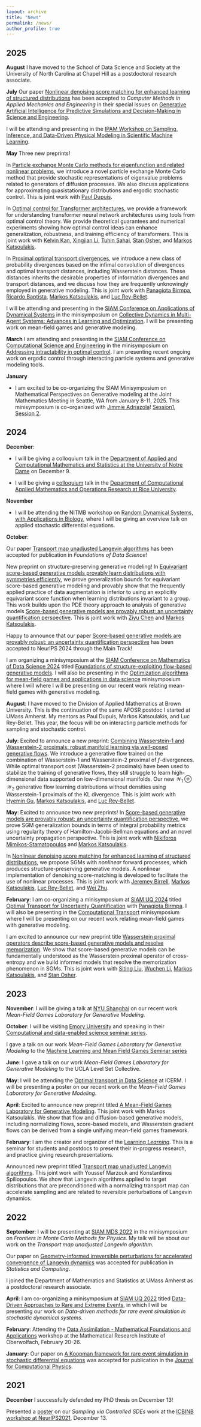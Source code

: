 ```yaml
---
layout: archive
title: "News"
permalink: /news/
author_profile: true
---
```


## 2025


**August**
I have moved to the School of Data Science and Society at the University of North Carolina at Chapel Hill as a postdoctoral research associate. 

**July**
Our paper [Nonlinear denoising score matching for enhanced learning of structured distributions](https://www.sciencedirect.com/science/article/pii/S0045782525004980) has been accepted to *Computer Methods in Applied Mechanics and Engineering* in their special issues on [Generative Artificial Intelligence for Predictive Simulations and Decision-Making in Science and Engineering](https://www.sciencedirect.com/special-issue/109BSBSP137). 


I will be attending and presenting in the [IPAM Workshop on Sampling, Inference, and Data-Driven Physical Modeling in Scientific Machine Learning](https://www.ipam.ucla.edu/programs/workshops/sampling-inference-and-data-driven-physical-modeling-in-scientific-machine-learning/). 




**May**
Three new preprints! 

In [Particle exchange Monte Carlo methods for eigenfunction and related nonlinear problems](https://arxiv.org/abs/2505.23456), we introduce a novel particle exchange Monte Carlo method that provide stochastic representations of eigenvalue problems related to generators of diffusion processes. We also discuss applications for approximating quasistationary distributions and ergodic stochastic control. This is joint work with [Paul Dupuis](https://appliedmath.brown.edu/people/paul-dupuis). 

In [Optimal control for Transformer architectures](https://arxiv.org/abs/2505.13499), we provide a framework for understanding transformer neural network architectures using tools from optimal control theory. We provide theoretical guarantees and numerical experiments showing how optimal control ideas can enhance generalization, robustness, and training efficiency of transformers. This is joint work with [Kelvin Kan](https://www.math.emory.edu/~kkan5/), [Xingjian Li](https://oden.utexas.edu/people/directory/Xingjian-Li/), [Tuhin Sahai](https://tuhinsahai.github.io), [Stan Osher](https://www.math.ucla.edu/~sjo/), and [Markos Katsoulakis](https://people.math.umass.edu/~markos/). 

In [Proximal optimal transport divergences](https://arxiv.org/abs/2505.12097), we introduce a new class of probability divergences based on the infimal convolution of divergences and optimal transport distances, including Wasserstein distances. These distances inherits the desirable properties of information divergences and transport distances, and we discuss how they are frequently unknowingly employed in generative modeling. This is joint work with [Panagiota Birmpa](https://sites.google.com/site/panagiotabirmpa/home), [Ricardo Baptista](https://www.ricardobaptista.com), [Markos Katsoulakis](https://people.math.umass.edu/~markos/), and [Luc Rey-Bellet](https://people.math.umass.edu/~lr7q/). 

I will be attending and presenting in the [SIAM Conference on Applications of Dynamical Systems](https://www.siam.org/conferences-events/siam-conferences/ds25/) in the minisymposium on [Collective Dynamics in Multi-Agent Systems: Advances in Learning and Optimization](https://meetings.siam.org/sess/dsp_programsess.cfm?SESSIONCODE=82752). I will be presenting work on mean-field games and generative modeling. 



**March**
I am attending and presenting in the [SIAM Conference on Computational Science and Engineering](https://www.siam.org/conferences-events/past-event-archive/cse25) in the minisymposium on [Addressing intractability in optimal control](https://meetings.siam.org/sess/dsp_programsess.cfm?SESSIONCODE=81111). I am presenting recent ongoing work on ergodic control through interacting particle systems and generative modeling tools. 


**January**

* I am excited to be co-organizing the SIAM Minisymposium on Mathematical Perspectives on Generative modeling at the Joint Mathematics Meeting in Seattle, WA from January 8-11, 2025. This minisymposium is co-organized with [Jimmie Adriazola](https://search.asu.edu/profile/5123395)! [Session1](https://meetings.ams.org/math/jmm2025/meetingapp.cgi/Session/11412), [Session 2](https://meetings.ams.org/math/jmm2025/meetingapp.cgi/Session/11425).

## 2024


**December**:

* I will be giving a colloquium talk in the [Department of Applied and Computational Mathematics and Statistics at the University of Notre Dame](https://acms.nd.edu) on December 9.

* I will be giving a [colloquium](https://events.rice.edu/event/384273-cmor-colloquium-series-benjamin-zhang-brown) talk in the [Department of Computational Applied Mathematics and Operations Research at Rice University](https://cmor.rice.edu).  


**November**

* I will be attending the NITMB workshop on [Random Dynamical Systems, with Applications in Biology](https://www.nitmb.org/random-dynamical-systems), where I will be giving an overview talk on applied stochastic differential equations.

**October**: 

Our paper [Transport map unadjusted Langevin algorithms](https://arxiv.org/abs/2302.07227) has been accepted for publication in *Foundations of Data Science*!


New preprint on structure-preserving generative modeling! In [Equivariant score-based generative models provably learn distributions with symmetries efficiently](https://arxiv.org/abs/2410.01244), we prove generalization bounds for equivariant score-based generative modeling and provably show that the frequently applied practice of data augmentation is inferior to using an explicitly equivariant score function when learning distributions invariant to a group. This work builds upon the PDE theory approach to analysis of generative models [Score-based generative models are provably robust: an uncertainty quantification perspective](https://arxiv.org/abs/2405.15754). This is joint work with [Ziyu Chen](https://sites.google.com/view/ziyu-chen) and [Markos Katsoulakis](https://people.math.umass.edu/~markos/).

Happy to announce that our paper [Score-based generative models are provably robust: an uncertainty quantification perspective](https://arxiv.org/abs/2405.15754) has been accepted to NeurIPS 2024 through the Main Track! 


I am organizing a minisymposium at the [SIAM Conference on Mathematics of Data Science 2024](https://www.siam.org/conferences-events/siam-conferences/mds24/) titled [Foundations of structure-exploiting flow-based generative models](https://meetings.siam.org/sess/dsp_programsess.cfm?SESSIONCODE=80601). I will also be presenting in the [Optimization algorithms for mean-field games and applications in data science](https://meetings.siam.org/sess/dsp_programsess.cfm?SESSIONCODE=80516) minisymposium where I will where I will be presenting on our recent work relating mean-field games with generative modeling. 


**August**: I have moved to the Division of Applied Mathematics at Brown University. This is the continuation of the same AFOSR postdoc I started at UMass Amherst. My mentors as Paul Dupuis, Markos Katsoulakis, and Luc Rey-Bellet. This year, the focus will be on interacting particle methods for sampling and stochastic control. 



**July**: Excited to announce a new preprint: [Combining Wasserstein-1 and Wasserstein-2 proximals: robust manifold learning via well-posed generative flows](https://arxiv.org/abs/2407.11901). We introduce a generative flow trained on the combination of Wasserstein-1 and Wasserstein-2 proximal of $f$-divergences. While optimal transport cost (Wasserstein-2 proximals) have been used to stabilize the training of generative flows, they still struggle to learn high-dimensional data supported on low-dimensional manifolds. Our new $\mathcal{W}_1\oplus\mathcal{W}_2$ generative flow learning distributions without densities using Wasserstein-1 proximals of the KL divergence. This is joint work with [Hyemin Gu](https://hyemingu.github.io), [Markos Katsoulakis](https://people.math.umass.edu/~markos/), and [Luc Rey-Bellet](https://people.math.umass.edu/~lr7q/). 


**May**: Excited to announce two new preprints! In [Score-based generative models are provably robust: an uncertainty quantification perspective](https://arxiv.org/abs/2405.15754), we prove SGM generalization bounds in terms of integral probability metrics using regularity theory of Hamilton-Jacobi-Bellman equations and an novel uncertainty propagation perspective. This is joint work with [Nikiforos Mimikos-Stamatopoulos](https://math.uchicago.edu/~nmimikos/) and [Markos Katsoulakis](https://people.math.umass.edu/~markos/). 


In [Nonlinear denoising score matching for enhanced learning of structured distributions](https://arxiv.org/abs/2405.15625), we propose SGMs with *nonlinear* forward processes, which produces structure-preserving generative models. A nonlinear implementation of denoising score-matching is developed to facilitate the use of nonlinear processes. This is joint work with [Jeremey Birrell](https://people.umass.edu/jbirrell/), [Markos Katsoulakis](https://people.math.umass.edu/~markos/), [Luc Rey-Bellet](https://people.math.umass.edu/~lr7q/), and [Wei Zhu](https://people.math.umass.edu/~zhu/). 

**February**: I am co-organizing a minisymposium at [SIAM UQ 2024](https://www.siam.org/conferences/cm/conference/uq24) titled [Optimal Transport for Uncertainty Quantification](https://meetings.siam.org/sess/dsp_programsess.cfm?SESSIONCODE=78505) with [Panagiota Birmpa](https://sites.google.com/site/panagiotabirmpa/home). I will also be presenting in the [Computational Transport](https://meetings.siam.org/sess/dsp_programsess.cfm?SESSIONCODE=78494) minisymposium  where I will be presenting on our recent work relating mean-field games with generative modeling. 


I am excited to announce our new preprint title [Wasserstein proximal operators describe score-based generative models and resolve memorization](https://arxiv.org/abs/2402.06162). We show that score-based generative models can be fundamentally understood as the Wasserstein proximal operator of cross-entropy and we build informed models that resolve the memorization phenomenon in SGMs. This is joint work with [Siting Liu](https://sites.google.com/view/siting6ucla/home), [Wuchen Li](https://people.math.sc.edu/wuchen/), [Markos Katsoulakis](https://people.math.umass.edu/~markos/), and [Stan Osher](https://www.math.ucla.edu/~sjo/). 

## 2023


**November**: 
I will be giving a talk at [NYU Shanghai](https://dail.shanghai.nyu.edu/events/mean-field-games-laboratory-generative-modeling) on our recent work *Mean-Field Games Laboratory for Generative Modeling.*


**October**: 
I will be visiting [Emory University](http://www.math.emory.edu/site/codes/) and speaking in their [Computational and data-enabled science seminar series](http://www.math.emory.edu/site/codes/schedule/). 


I gave a talk on our work *Mean-Field Games Laboratory for Generative Modeling* to the [Machine Learning and Mean Field Games Seminar series](https://sites.google.com/view/mlmfgseminar/home)

**June**: I gave a talk on our work *Mean-Field Games Laboratory for Generative Modeling* to the UCLA Level Set Collective. 


**May**: I will be attending the [Optimal transport in Data Science](https://icerm.brown.edu/topical_workshops/tw-23-otds/) at ICERM. I will be presenting a poster on our recent work on the *Mean-Field Games Laboratory for Generative Modeling*.

**April**: Excited to announce new preprint titled [A Mean-Field Games Laboratory for Generative Modeling](https://arxiv.org/abs/2304.13534). This joint work with Markos Katsoulakis. We show that flow and diffusion-based generative models, including normalizing flows, score-based models, and Wasserstein gradient flows can be derived from a single unifying mean-field games framework. 

**February**: I am the creator and organizer of the [Learning *Learning*](https://www.umass.edu/mathematics-statistics/seminars/learning-learning-seminar). This is a seminar for students and postdocs to present their in-progress research, and practice giving research presentations. 

Announced new preprint titled [Transport map unadjusted Langevin algorithms](https://arxiv.org/abs/2302.07227). This joint work with Youssef Marzouk and Konstantinos Spiliopoulos. We show that Langevin algorithms applied to target distributions that are preconditioned with a normalizing transport map can accelerate sampling and are related to reversible perturbations of Langevin dynamics. 

## 2022

**September**: I will be presenting at [SIAM MDS 2022](https://www.siam.org/conferences/cm/conference/mds22) in the minisymposium on *Frontiers in Monte Carlo Methods for Physics*. My talk will be about our work on the *Transport map unadjusted Langevin algorithm*.

Our paper on [Geometry-informed irreversible perturbations for accelerated convergence of Langevin dynamics](https://link.springer.com/article/10.1007/s11222-022-10147-6) was accepted for publication in *Statistics and Computing*. 

I joined the Department of Mathematics and Statistics at UMass Amherst as a postdoctoral research associate. 

**April**: I am co-organizing a minisymposium at [SIAM UQ 2022](https://www.siam.org/conferences/cm/conference/uq22) titled [Data-Driven Approaches to Rare and Extreme Events](https://meetings.siam.org/sess/dsp_programsess.cfm?SESSIONCODE=73425), in which I will be presenting our work on *Data-driven methods for rare event simulation in stochastic dynamical systems.*

**February**: Attending the [Data Assimilation - Mathematical Foundations and Applications](https://www.mfo.de/occasion/2208/www_view) workshop at the Mathematical Research Institute of Oberwolfach, February 20-26. 

**January**: Our paper on [A Koopman framework for rare event simulation in stochastic differential equations](https://arxiv.org/abs/2101.07330) was accepted for publication in the [Journal for Computational Physics](https://www.sciencedirect.com/science/article/abs/pii/S0021999122000870). 


## 2021
**December**
I successfully defended my PhD thesis on December 13!

 Presented a [poster](https://benjzhang.github.io/files/icbinb_poster.pdf) on our _Sampling via Controlled SDEs_ work at the [ICBINB workshop at NeurIPS2021](https://i-cant-believe-its-not-better.github.io/neurips2021/), December 13.